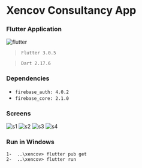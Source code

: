 # Xencov Consultancy App
### Flutter Application


![flutter](https://user-images.githubusercontent.com/59501811/195680567-1fdfd454-27bf-4583-aab0-4f8b51bf6fbc.png)


>```Flutter 3.0.5 ```

>```Dart 2.17.6 ```

### Dependencies
- ```firebase_auth: 4.0.2 ```
-  ```firebase_core: 2.1.0 ```

### Screens

![s1](https://user-images.githubusercontent.com/59501811/197410130-2e9f2747-3fe0-441e-9aa4-3199caaccfe3.jpg)
![s2](https://user-images.githubusercontent.com/59501811/197410138-5f1b3bfa-80bf-4e8c-8808-67d203cefe59.jpg)
![s3](https://user-images.githubusercontent.com/59501811/197410141-b2334cce-0995-4142-a78e-3a285f046482.jpg)
![s4](https://user-images.githubusercontent.com/59501811/197410146-c3b58b26-1aa7-4ff2-a91c-4d40049263da.jpg)

### Run in Windows
    1-  ..\xencov> flutter pub get
    2-  ..\xencov> flutter run
